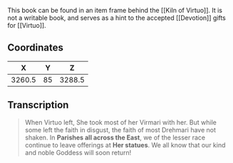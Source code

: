  

This book can be found in an item frame behind the [[Kiln of Virtuo]]. It is not a writable book, and serves as a hint to the accepted [[Devotion]] gifts for [[Virtuo]].

## Coordinates
| **X**  | **Y** | **Z**  |
| :----: | :---: | :----: |
| 3260.5 |  85   | 3288.5 |

## Transcription
> When Virtuo left, She took most of her Virmari with her. But while some left the faith in disgust, the faith of most Drehmari have not shaken. In **Parishes all across the East**, we of the lesser race continue to leave offerings at **Her statues**. We all know that our kind and noble Goddess will soon return!
